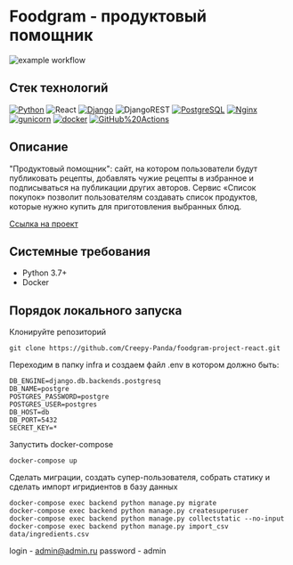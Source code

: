 # Foodgram - продуктовый помощник
![example workflow](https://github.com/Creepy-Panda/foodgram-project-react/actions/workflows/main.yml/badge.svg)  

## Стек технологий
[![Python](https://img.shields.io/badge/-Python-464646?style=flat-square&logo=Python)](https://www.python.org/)
![React](https://img.shields.io/badge/react-%2320232a.svg?style=for-the-badge&logo=react&logoColor=%2361DAFB)
[![Django](https://img.shields.io/badge/-Django-464646?style=flat-square&logo=Django)](https://www.djangoproject.com/)
![DjangoREST](https://img.shields.io/badge/DJANGO-REST-ff1709?style=for-the-badge&logo=django&logoColor=white&color=ff1709&labelColor=gray)
[![PostgreSQL](https://img.shields.io/badge/-PostgreSQL-464646?style=flat-square&logo=PostgreSQL)](https://www.postgresql.org/)
[![Nginx](https://img.shields.io/badge/-NGINX-464646?style=flat-square&logo=NGINX)](https://nginx.org/ru/)
[![gunicorn](https://img.shields.io/badge/-gunicorn-464646?style=flat-square&logo=gunicorn)](https://gunicorn.org/)
[![docker](https://img.shields.io/badge/-Docker-464646?style=flat-square&logo=docker)](https://www.docker.com/)
[![GitHub%20Actions](https://img.shields.io/badge/-GitHub%20Actions-464646?style=flat-square&logo=GitHub%20actions)](https://github.com/features/actions)
## Описание
"Продуктовый помощник": сайт, на котором пользователи будут публиковать рецепты, добавлять чужие рецепты в избранное и подписываться на публикации других авторов. Сервис «Список покупок» позволит пользователям создавать список продуктов, которые нужно купить для приготовления выбранных блюд. 

[Ссылка на проект](51.250.100.88)

## Системные требования
- Python 3.7+
- Docker

## Порядок локального запуска
Клонируйте репозиторий
```
git clone https://github.com/Creepy-Panda/foodgram-project-react.git
```
Переходим в папку infra и создаем файл .env в котором должно быть:
```
DB_ENGINE=django.db.backends.postgresq
DB_NAME=postgre
POSTGRES_PASSWORD=postgre
POSTGRES_USER=postgres
DB_HOST=db
DB_PORT=5432
SECRET_KEY=*
```
Запустить docker-compose
```
docker-compose up
```
Сделать миграции, создать супер-пользователя, собрать статику и сделать импорт игридиентов в базу данных
```
docker-compose exec backend python manage.py migrate
docker-compose exec backend python manage.py createsuperuser
docker-compose exec backend python manage.py collectstatic --no-input
docker-compose exec backend python manage.py import_csv data/ingredients.csv
```
login - admin@admin.ru
password - admin